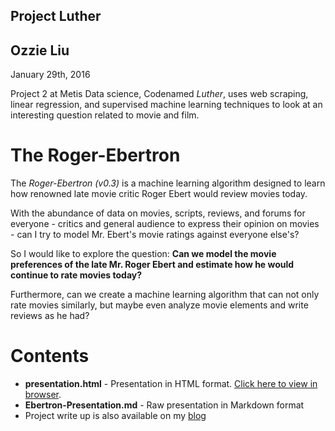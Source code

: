 Project Luther
--

## Ozzie Liu  
January 29th, 2016

Project 2 at Metis Data science, Codenamed *Luther*, uses web scraping, linear
regression, and supervised machine learning techniques to look at an interesting
question related to movie and film.

# The Roger-Ebertron

The *Roger-Ebertron (v0.3)* is a machine learning algorithm designed to learn how
renowned late movie critic Roger Ebert would review movies today.

With the abundance of data on movies, scripts, reviews, and forums for everyone -
critics and general audience to express their opinion on movies - can I try to
model Mr. Ebert's movie ratings against everyone else's?

So I would like to explore the question: **Can we model the movie preferences of
the late Mr. Roger Ebert and estimate how he would continue to rate movies
today?**

Furthermore, can we create a machine learning algorithm that can not only rate
movies similarly, but maybe even analyze movie elements and write reviews as he
had?

# Contents

- **presentation.html** - Presentation in HTML format. [Click here to view in browser](http://ozzieliu.github.io/web/ebertron-presentation.html).
- **Ebertron-Presentation.md** - Raw presentation in Markdown format
- Project write up is also available on my [blog](http://ozzieliu.com/2016/01/31/roger-ebertron/)
